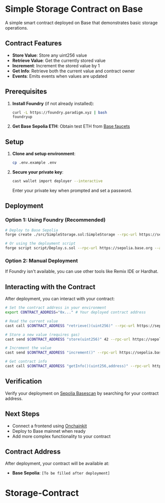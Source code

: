 # Simple Storage Contract on Base

A simple smart contract deployed on Base that demonstrates basic storage operations.

## Contract Features

- **Store Value**: Store any uint256 value
- **Retrieve Value**: Get the currently stored value
- **Increment**: Increment the stored value by 1
- **Get Info**: Retrieve both the current value and contract owner
- **Events**: Emits events when values are updated

## Prerequisites

1. **Install Foundry** (if not already installed):
   ```bash
   curl -L https://foundry.paradigm.xyz | bash
   foundryup
   ```

2. **Get Base Sepolia ETH**: Obtain test ETH from [Base faucets](https://docs.base.org/tools/network-faucets)

## Setup

1. **Clone and setup environment**:
   ```bash
   cp .env.example .env
   ```

2. **Secure your private key**:
   ```bash
   cast wallet import deployer --interactive
   ```
   Enter your private key when prompted and set a password.

## Deployment

### Option 1: Using Foundry (Recommended)
```bash
# Deploy to Base Sepolia
forge create ./src/SimpleStorage.sol:SimpleStorage --rpc-url https://sepolia.base.org --account deployer

# Or using the deployment script
forge script script/Deploy.s.sol --rpc-url https://sepolia.base.org --account deployer --broadcast
```

### Option 2: Manual Deployment
If Foundry isn't available, you can use other tools like Remix IDE or Hardhat.

## Interacting with the Contract

After deployment, you can interact with your contract:

```bash
# Set the contract address in your environment
export CONTRACT_ADDRESS="0x..." # Your deployed contract address

# Read the current value
cast call $CONTRACT_ADDRESS "retrieve()(uint256)" --rpc-url https://sepolia.base.org

# Store a new value (requires gas)
cast send $CONTRACT_ADDRESS "store(uint256)" 42 --rpc-url https://sepolia.base.org --account deployer

# Increment the value
cast send $CONTRACT_ADDRESS "increment()" --rpc-url https://sepolia.base.org --account deployer

# Get contract info
cast call $CONTRACT_ADDRESS "getInfo()(uint256,address)" --rpc-url https://sepolia.base.org
```

## Verification

Verify your deployment on [Sepolia Basescan](https://sepolia.basescan.org/) by searching for your contract address.

## Next Steps

- Connect a frontend using [Onchainkit](https://onchainkit.com)
- Deploy to Base mainnet when ready
- Add more complex functionality to your contract

## Contract Address

After deployment, your contract will be available at:
- **Base Sepolia**: `[To be filled after deployment]`
# Storage-Contract
